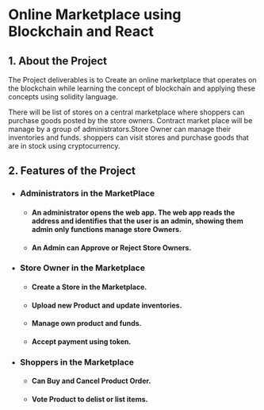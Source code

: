 # Online Marketplace using Blockchain and React
## 1. About the Project
The Project deliverables is to Create an online marketplace that operates on the blockchain while learning the concept of blockchain and applying these concepts using solidity language.  

There will be list of stores on a central marketplace where shoppers can purchase goods posted by the store owners. Contract market place will be manage by a group of administrators.Store Owner can manage their inventories and funds. shoppers can visit stores and purchase goods that are in stock using cryptocurrency.

## 2.  Features of the Project
* ### Administrators in the MarketPlace
    * ####  An administrator opens the web app. The web app reads the address and identifies that the user is an admin, showing them admin only functions manage store Owners.
    * ####  An Admin can Approve  or Reject Store Owners.
* ### Store Owner in the Marketplace
    * ####  Create a Store in the Marketplace.
    * ####  Upload new Product and update inventories.
    * ####  Manage own product and funds.
    * ####  Accept payment using token.
* ### Shoppers in the Marketplace 
    * ####  Can Buy and Cancel Product Order.
    * ####  Vote Product to delist or list items.
 